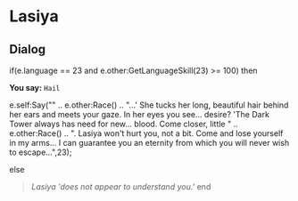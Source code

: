 # Lasiya





## Dialog

if(e.language == 23 and e.other:GetLanguageSkill(23) >= 100) then


**You say:** `Hail`




e.self:Say("" .. e.other:Race() .. "...'  She tucks her long, beautiful hair behind her ears and meets your gaze.  In her eyes you see...  desire?  'The Dark Tower always has need for new...  blood.   Come closer, little " .. e.other:Race() .. ".  Lasiya won't hurt you, not a bit.  Come and lose yourself in my arms...   I can guarantee you an eternity from which you will never wish to escape...",23);


else


>*Lasiya 'does not appear to understand you.'*
end
